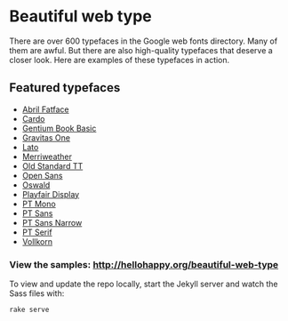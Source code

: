 # Beautiful web type

There are over 600 typefaces in the Google web fonts directory. Many of them are awful. But there are also high-quality typefaces that deserve a closer look. Here are examples of these typefaces in action.

## Featured typefaces

* [Abril Fatface](https://www.google.com/fonts/specimen/Abril+Fatface)
* [Cardo](https://www.google.com/fonts/specimen/Cardo)
* [Gentium Book Basic](https://www.google.com/fonts/specimen/Gentium+Book+Basic)
* [Gravitas One](https://www.google.com/fonts/specimen/Gravitas+One)
* [Lato](https://www.google.com/fonts/specimen/Lato)
* [Merriweather](https://www.google.com/fonts/specimen/Merriweather)
* [Old Standard TT](https://www.google.com/fonts/specimen/Old+Standard+TT)
* [Open Sans](https://www.google.com/fonts/specimen/Open+Sans)
* [Oswald](https://www.google.com/fonts/specimen/Oswald)
* [Playfair Display](https://www.google.com/fonts/specimen/Playfair+Display)
* [PT Mono](https://www.google.com/fonts/specimen/PT+Mono)
* [PT Sans](https://www.google.com/fonts/specimen/PT+Sans)
* [PT Sans Narrow](https://www.google.com/fonts/specimen/PT+Sans+Narrow)
* [PT Serif](https://www.google.com/fonts/specimen/PT+Serif)
* [Vollkorn](https://www.google.com/fonts/specimen/Vollkorn)

### View the samples: http://hellohappy.org/beautiful-web-type

To view and update the repo locally, start the Jekyll server and watch the Sass files with:

    rake serve

